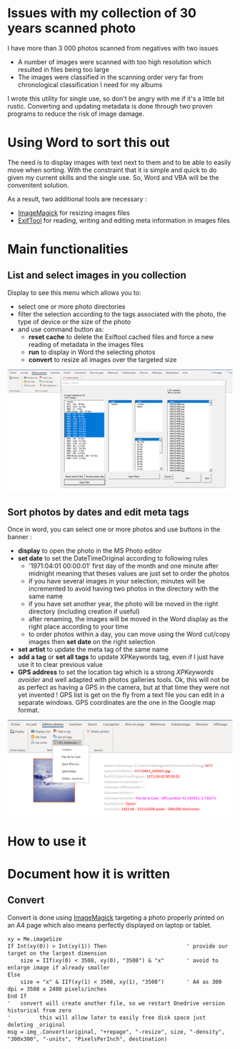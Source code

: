 # Issues with my collection of 30 years scanned photo
I have more than 3 000 photos scanned from negatives with two issues 
- A number of images were scanned with too high resolution which resulted in files being too large
- The images were classified in the scanning order very far from chronological classification I need for my albums

I wrote this utility for single use, so don't be angry with me if it's a little bit rustic. Converting and updating metadata is done through two proven programs to reduce the risk of image damage.

# Using Word to sort this out
The need is to display images with text next to them and to be able to easily move when sorting. With the constraint that it is simple and quick to do given my current skills and the single use.
So, Word and VBA will be the convenitent solution.

As a result, two additional tools are necessary :
- [ImageMagick](https://imagemagick.org/) for resizing images files
- [ExifTool](https://exiftool.org/) for reading, writing and editing meta information in images files

# Main functionalities
## List and select images in you collection
Display to see this menu which allows you to:
- select one or more photo directories
- filter the selection according to the tags associated with the photo, the type of device or the size of the photo
- and use command button as:
    - __reset cache__ to delete the Exiftool cached files and force a new reading of metadata in the images files
    - __run__ to display in Word the selecting photos
    - __convert__ to resize all images over the targeted size

![Test Image 4](https://github.com/langautier/scanned-photos/blob/master/mainscreen.png)

## Sort photos by dates and edit meta tags
Once in word, you can select one or more photos and use buttons in the banner :
- __display__ to open the photo in the MS Photo editor
- __set date__ to set the DateTimeOriginal according to following rules 
    - '1971:04:01 00:00:01' first day of the month and one minute after midnight meaning that theses values are just set to order the photos
    - if you have several images in your selection, minutes will be incremented to avoid having two photos in the directory with the same name
    - if you have set another year, the photo will be moved in the right directory (including creation if useful)
    - after renaming, the images will be moved in the Word display as the right place according to your time
    - to order photos within a day, you can move using the Word cut/copy images then __set date__ on the right selection
- __set artist__ to update the meta tag of the same name
- __add a tag__ or __set all tags__ to update XPKeywords tag, even if I just have use it to clear previous value
- __GPS address__ to set the location tag which is a strong *XPKeywords avoider* and well adapted with photos galleries tools. Ok, this will not be as perfect as having a GPS in the camera, but at that time they were not yet invented ! GPS list is get on the fly from a text file you can edit in a separate windows. GPS coordinates are the one in the Google map format.
    
![Test Image 4](https://github.com/langautier/scanned-photos/blob/master/setGPS.png)

# How to use it

# Document how it is written
## Convert
Convert is done using [ImageMagick](https://imagemagick.org/) targeting a photo properly printed on an A4 page which also means perfectly displayed on laptop or tablet.
```VBScript
xy = Me.imageSize
If Int(xy(0)) > Int(xy(1)) Then                         ' provide our target on the largest dimension
    size = IIf(xy(0) < 3508, xy(0), "3508") & "x"       ' avoid to enlarge image if already smaller
Else
    size = "x" & IIf(xy(1) < 3508, xy(1), "3508")       ' A4 as 300 dpi = 3508 x 2480 pixels/inches
End If
'   convert will create another file, so we restart Onedrive version historical from zero
'         this will allow later to easily free disk space just deleting _original
msg = img_.Convert(original, "+repage", "-resize", size, "-density", "300x300", "-units", "PixelsPerInch", destination)
```
